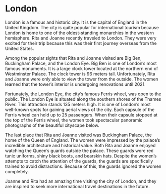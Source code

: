 # London

London is a famous and historic city. It is the capital of England in the United Kingdom. The city is quite popular for international tourism because London is home to one of the oldest-standing monarchies in the western hemisphere. Rita and Joanne recently traveled to London. They were very excited for their trip because this was their first journey overseas from the United States.

Among the popular sights that Rita and Joanne visited are Big Ben, Buckingham Palace, and the London Eye. Big Ben is one of London’s most famous monuments. It is a large clock tower located at the northern end of Westminster Palace. The clock tower is 96 meters tall. Unfortunately, Rita and Joanne were only able to view the tower from the outside. The women learned that the tower’s interior is undergoing renovations until 2021.

Fortunately, the London Eye, the city’s famous Ferris wheel, was open to the public. The London Eye is situated along the southern shores of the Thames River. This attraction stands 135 meters high. It is one of London’s most well-known spots for gaining aerial views of the city. Each capsule of the Ferris wheel can hold up to 25 passengers. When their capsule stopped at the top of the Ferris wheel, the women took spectacular panoramic photographs of the beautiful cityscape below.

The last place that Rita and Joanne visited was Buckingham Palace, the home of the Queen of England. The women were impressed by the palace’s incredible architecture and historical value. Both Rita and Joanne enjoyed watching the Queen’s guards outside the palace. These guards wore red tunic uniforms, shiny black boots, and bearskin hats. Despite the women’s attempts to catch the attention of the guards, the guards are specifically trained to avoid distractions. Because of this, the guards ignored the women completely.

Joanne and Rita had an amazing time visiting the city of London, and they are inspired to seek more international travel destinations in the future.
